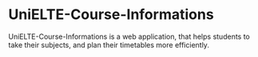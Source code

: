 # UniELTE-Course-Informations
UniELTE-Course-Informations is a web application, that helps students to take their subjects, and plan their timetables more efficiently.

